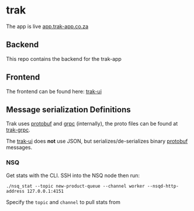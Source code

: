 # trak

The app is live [app.trak-app.co.za](https://app.trak-app.co.za/)

## Backend

This repo contains the backend for the trak-app 

## Frontend

The frontend can be found here: [trak-ui](https://github.com/BenSlabbert/trak-ui)

## Message serialization Definitions

Trak uses [protobuf](https://github.com/protocolbuffers/protobuf/) and [grpc](https://github.com/protocolbuffers/protobuf/) (internally), the proto files can be found at [trak-grpc](https://github.com/BenSlabbert/trak-grpc).

The [trak-ui](https://github.com/BenSlabbert/trak-ui) does **not** use JSON, but serializes/de-serializes binary [protobuf](https://github.com/protocolbuffers/protobuf/) messages.

### NSQ

Get stats with the CLI. SSH into the NSQ node then run:

```shell script
./nsq_stat --topic new-product-queue --channel worker --nsqd-http-address 127.0.0.1:4151
```

Specify the `topic` and `channel` to pull stats from
